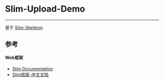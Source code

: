 # Slim-Upload-Demo
-----------------------------
基于 [Slim-Skeleton](https://github.com/slimphp/Slim-Skeleton)

## 参考

#### Web框架
* [Slim Documentation](https://www.slimframework.com/docs/)
* [Slim框架-中文文档](https://slimphp.app/docs/)